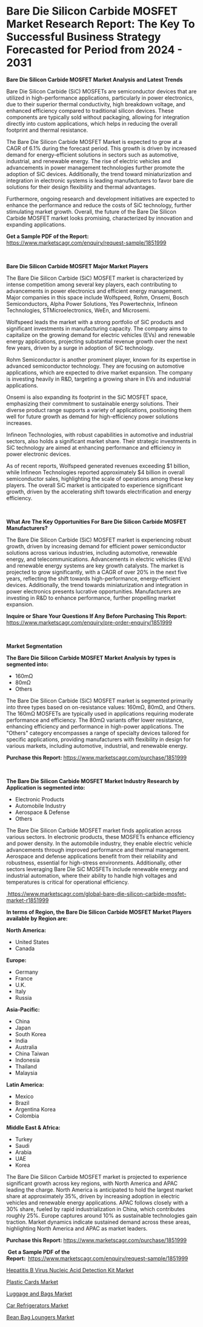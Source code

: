 <p><h1>Bare Die Silicon Carbide MOSFET Market Research Report: The Key To Successful Business Strategy Forecasted for Period from 2024 - 2031</h1></p><p><strong>Bare Die Silicon Carbide MOSFET Market Analysis and Latest Trends</strong></p>
<p><p>Bare Die Silicon Carbide (SiC) MOSFETs are semiconductor devices that are utilized in high-performance applications, particularly in power electronics, due to their superior thermal conductivity, high breakdown voltage, and enhanced efficiency compared to traditional silicon devices. These components are typically sold without packaging, allowing for integration directly into custom applications, which helps in reducing the overall footprint and thermal resistance.</p><p>The Bare Die Silicon Carbide MOSFET Market is expected to grow at a CAGR of 6.1% during the forecast period. This growth is driven by increased demand for energy-efficient solutions in sectors such as automotive, industrial, and renewable energy. The rise of electric vehicles and advancements in power management technologies further promote the adoption of SiC devices. Additionally, the trend toward miniaturization and integration in electronic systems is leading manufacturers to favor bare die solutions for their design flexibility and thermal advantages. </p><p>Furthermore, ongoing research and development initiatives are expected to enhance the performance and reduce the costs of SiC technology, further stimulating market growth. Overall, the future of the Bare Die Silicon Carbide MOSFET market looks promising, characterized by innovation and expanding applications.</p></p>
<p><strong>Get a Sample PDF of the Report:&nbsp;</strong> <a href="https://www.marketscagr.com/enquiry/request-sample/1851999?utm_campaign=1520&utm_medium=2&utm_source=Github&utm_content=ia&utm_term=18102024&utm_id=bare-die-silicon-carbide-mosfet">https://www.marketscagr.com/enquiry/request-sample/1851999</a></p>
<p>&nbsp;</p>
<p><strong>Bare Die Silicon Carbide MOSFET Major Market Players</strong></p>
<p><p>The Bare Die Silicon Carbide (SiC) MOSFET market is characterized by intense competition among several key players, each contributing to advancements in power electronics and efficient energy management. Major companies in this space include Wolfspeed, Rohm, Onsemi, Bosch Semiconductors, Alpha Power Solutions, Yes Powertechnix, Infineon Technologies, STMicroelectronics, WeEn, and Microsemi.</p><p>Wolfspeed leads the market with a strong portfolio of SiC products and significant investments in manufacturing capacity. The company aims to capitalize on the growing demand for electric vehicles (EVs) and renewable energy applications, projecting substantial revenue growth over the next few years, driven by a surge in adoption of SiC technology.</p><p>Rohm Semiconductor is another prominent player, known for its expertise in advanced semiconductor technology. They are focusing on automotive applications, which are expected to drive market expansion. The company is investing heavily in R&D, targeting a growing share in EVs and industrial applications.</p><p>Onsemi is also expanding its footprint in the SiC MOSFET space, emphasizing their commitment to sustainable energy solutions. Their diverse product range supports a variety of applications, positioning them well for future growth as demand for high-efficiency power solutions increases.</p><p>Infineon Technologies, with robust capabilities in automotive and industrial sectors, also holds a significant market share. Their strategic investments in SiC technology are aimed at enhancing performance and efficiency in power electronic devices.</p><p>As of recent reports, Wolfspeed generated revenues exceeding $1 billion, while Infineon Technologies reported approximately $4 billion in overall semiconductor sales, highlighting the scale of operations among these key players. The overall SiC market is anticipated to experience significant growth, driven by the accelerating shift towards electrification and energy efficiency.</p></p>
<p>&nbsp;</p>
<p><strong>What Are The Key Opportunities For Bare Die Silicon Carbide MOSFET Manufacturers?</strong></p>
<p><p>The Bare Die Silicon Carbide (SiC) MOSFET market is experiencing robust growth, driven by increasing demand for efficient power semiconductor solutions across various industries, including automotive, renewable energy, and telecommunications. Advancements in electric vehicles (EVs) and renewable energy systems are key growth catalysts. The market is projected to grow significantly, with a CAGR of over 20% in the next five years, reflecting the shift towards high-performance, energy-efficient devices. Additionally, the trend towards miniaturization and integration in power electronics presents lucrative opportunities. Manufacturers are investing in R&D to enhance performance, further propelling market expansion.</p></p>
<p><strong>Inquire or Share Your Questions If Any Before Purchasing This Report:</strong> <a href="https://www.marketscagr.com/enquiry/pre-order-enquiry/1851999?utm_campaign=1520&utm_medium=2&utm_source=Github&utm_content=ia&utm_term=18102024&utm_id=bare-die-silicon-carbide-mosfet">https://www.marketscagr.com/enquiry/pre-order-enquiry/1851999</a></p>
<p>&nbsp;</p>
<p><strong>Market Segmentation</strong></p>
<p><strong>The Bare Die Silicon Carbide MOSFET Market Analysis by types is segmented into:</strong></p>
<p><ul><li>160mΩ</li><li>80mΩ</li><li>Others</li></ul></p>
<p><p>The Bare Die Silicon Carbide (SiC) MOSFET market is segmented primarily into three types based on on-resistance values: 160mΩ, 80mΩ, and Others. The 160mΩ MOSFETs are typically used in applications requiring moderate performance and efficiency. The 80mΩ variants offer lower resistance, enhancing efficiency and performance in high-power applications. The "Others" category encompasses a range of specialty devices tailored for specific applications, providing manufacturers with flexibility in design for various markets, including automotive, industrial, and renewable energy.</p></p>
<p><strong>Purchase this Report:&nbsp;</strong><a href="https://www.marketscagr.com/purchase/1851999?utm_campaign=1520&utm_medium=2&utm_source=Github&utm_content=ia&utm_term=18102024&utm_id=bare-die-silicon-carbide-mosfet">https://www.marketscagr.com/purchase/1851999</a></p>
<p>&nbsp;</p>
<p><strong>The Bare Die Silicon Carbide MOSFET Market Industry Research by Application is segmented into:</strong></p>
<p><ul><li>Electronic Products</li><li>Automobile Industry</li><li>Aerospace & Defense</li><li>Others</li></ul></p>
<p><p>The Bare Die Silicon Carbide MOSFET market finds application across various sectors. In electronic products, these MOSFETs enhance efficiency and power density. In the automobile industry, they enable electric vehicle advancements through improved performance and thermal management. Aerospace and defense applications benefit from their reliability and robustness, essential for high-stress environments. Additionally, other sectors leveraging Bare Die SiC MOSFETs include renewable energy and industrial automation, where their ability to handle high voltages and temperatures is critical for operational efficiency.</p></p>
<p><a href="https://www.marketscagr.com/global-bare-die-silicon-carbide-mosfet-market-r1851999?utm_campaign=1520&utm_medium=2&utm_source=Github&utm_content=ia&utm_term=18102024&utm_id=bare-die-silicon-carbide-mosfet">&nbsp;https://www.marketscagr.com/global-bare-die-silicon-carbide-mosfet-market-r1851999</a></p>
<p><strong>In terms of Region, the Bare Die Silicon Carbide MOSFET Market Players available by Region are:</strong></p>
<p>
    <p> <strong> North America: </strong>
        <ul>
            <li>United States</li>
            <li>Canada</li>
        </ul>
        </p> 
    <p> <strong> Europe: </strong>
        <ul>
            <li>Germany</li>
            <li>France</li>
            <li>U.K.</li>
            <li>Italy</li>
            <li>Russia</li>
        </ul>
        </p> 
    <p> <strong> Asia-Pacific: </strong>
        <ul>
            <li>China</li>
            <li>Japan</li>
            <li>South Korea</li>
            <li>India</li>
            <li>Australia</li>
            <li>China Taiwan</li>
            <li>Indonesia</li>
            <li>Thailand</li>
            <li>Malaysia</li>
        </ul>
        </p> 
    <p> <strong> Latin America: </strong>
        <ul>
            <li>Mexico</li>
            <li>Brazil</li>
            <li>Argentina Korea</li>
            <li>Colombia</li>
        </ul>
        </p> 
    <p> <strong> Middle East & Africa: </strong>
        <ul>
            <li>Turkey</li>
            <li>Saudi</li>
            <li>Arabia</li>
            <li>UAE</li>
            <li>Korea</li>
        </ul>
    </p>
    </p>
<p><p>The Bare Die Silicon Carbide MOSFET market is projected to experience significant growth across key regions, with North America and APAC leading the charge. North America is anticipated to hold the largest market share at approximately 35%, driven by increasing adoption in electric vehicles and renewable energy applications. APAC follows closely with a 30% share, fueled by rapid industrialization in China, which contributes roughly 25%. Europe captures around 10% as sustainable technologies gain traction. Market dynamics indicate sustained demand across these areas, highlighting North America and APAC as market leaders.</p></p>
<p><strong>Purchase this Report: </strong><a href="https://www.marketscagr.com/purchase/1851999?utm_campaign=1520&utm_medium=2&utm_source=Github&utm_content=ia&utm_term=18102024&utm_id=bare-die-silicon-carbide-mosfet">https://www.marketscagr.com/purchase/1851999</a></p>
<p>&nbsp;<strong>Get a Sample PDF of the Report:&nbsp;&nbsp;</strong><a href="https://www.marketscagr.com/enquiry/request-sample/1851999?utm_campaign=1520&utm_medium=2&utm_source=Github&utm_content=ia&utm_term=18102024&utm_id=bare-die-silicon-carbide-mosfet">https://www.marketscagr.com/enquiry/request-sample/1851999</a></p>
<p><strong></strong></p>
<p><p><a href="https://github.com/NarcisoFerry/Market-Research-Report-List-1/blob/main/hepatitis-b-virus-nucleic-acid-detection-kit-market.md?utm_campaign=1520&utm_medium=2&utm_source=Github&utm_content=ia&utm_term=18102024&utm_id=bare-die-silicon-carbide-mosfet">Hepatitis B Virus Nucleic Acid Detection Kit Market</a></p><p><a href="https://www.linkedin.com/pulse/comprehensive-plastic-cards-market-report-segmentation-type-u0ahe?utm_campaign=1520&utm_medium=2&utm_source=Github&utm_content=ia&utm_term=18102024&utm_id=bare-die-silicon-carbide-mosfet">Plastic Cards Market</a></p><p><a href="https://www.linkedin.com/pulse/luggage-bags-market-investigation-industry-evolution-forecast-3ylhe?utm_campaign=1520&utm_medium=2&utm_source=Github&utm_content=ia&utm_term=18102024&utm_id=bare-die-silicon-carbide-mosfet">Luggage and Bags Market</a></p><p><a href="https://www.linkedin.com/pulse/strategic-roadmap-success-global-car-refrigerators-market-wf76e?utm_campaign=1520&utm_medium=2&utm_source=Github&utm_content=ia&utm_term=18102024&utm_id=bare-die-silicon-carbide-mosfet">Car Refrigerators Market</a></p><p><a href="https://www.linkedin.com/pulse/surfing-bean-bag-loungers-wave-riding-market-currents-hc9ye?utm_campaign=1520&utm_medium=2&utm_source=Github&utm_content=ia&utm_term=18102024&utm_id=bare-die-silicon-carbide-mosfet">Bean Bag Loungers Market</a></p></p>